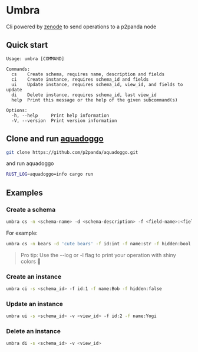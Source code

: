 # Umbra

Cli powered by [zenode](https://github.com/Gers2017/zenode) to send operations to a p2panda node

## Quick start

```
Usage: umbra [COMMAND]

Commands:
  cs    Create schema, requires name, description and fields
  ci    Create instance, requires schema_id and fields
  ui    Update instance, requires schema_id, view_id, and fields to update
  di    Delete instance, requires schema_id, last view_id
  help  Print this message or the help of the given subcommand(s)

Options:
  -h, --help     Print help information
  -V, --version  Print version information
```

## Clone and run [aquadoggo](https://github.com/p2panda/aquadoggo)

```sh
git clone https://github.com/p2panda/aquadoggo.git
```

and run aquadoggo

```sh
RUST_LOG=aquadoggo=info cargo run
```

## Examples

### Create a schema

```sh
umbra cs -n <schema-name> -d <schema-description> -f <field-name>:<field-type>

```

For example:

```sh
umbra cs -n bears -d 'cute bears' -f id:int -f name:str -f hidden:bool --log
```

> Pro tip: Use the --log or -l flag to print your operation with shiny colors 🤫

### Create an instance

```sh
umbra ci -s <schema_id> -f id:1 -f name:Bob -f hidden:false
```

### Update an instance

```sh
umbra ui -s <schema_id> -v <view_id> -f id:2 -f name:Yogi
```

### Delete an instance

```sh
umbra di -s <schema_id> -v <view_id>
```
